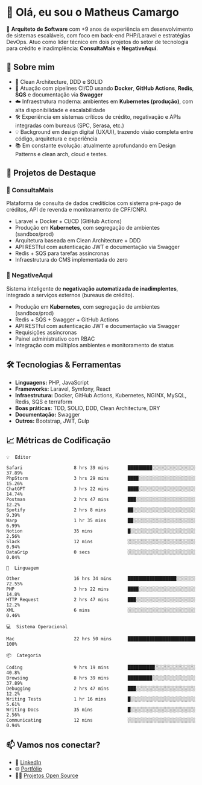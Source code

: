 # 👋 Olá, eu sou o Matheus Camargo

🎯 **Arquiteto de Software** com +9 anos de experiência em desenvolvimento de sistemas escaláveis, com foco em back-end PHP/Laravel e estratégias DevOps. Atuo como líder técnico em dois projetos do setor de tecnologia para crédito e inadimplência: **ConsultaMais** e **NegativeAqui**.

## 🧠 Sobre mim

- 🚀 Clean Architecture, DDD e SOLID
- 🔁 Atuação com pipelines CI/CD usando **Docker**, **GitHub Actions**, **Redis**, **SQS** e documentação via **Swagger**
- ☁️ Infraestrutura moderna: ambientes em **Kubernetes (produção)**, com alta disponibilidade e escalabilidade
- 🛠️ Experiência em sistemas críticos de crédito, negativação e APIs integradas com bureaus (SPC, Serasa, etc.)
- 💡 Background em design digital (UX/UI), trazendo visão completa entre código, arquitetura e experiência
- 📚 Em constante evolução: atualmente aprofundando em Design Patterns e clean arch, cloud e testes.

## 🚧 Projetos de Destaque

### 🔹 ConsultaMais
Plataforma de consulta de dados creditícios com sistema pré-pago de créditos, API de revenda e monitoramento de CPF/CNPJ.

- Laravel + Docker + CI/CD (GitHub Actions)
- Produção em **Kubernetes**, com segregação de ambientes (sandbox/prod)
- Arquitetura baseada em Clean Architecture + DDD
- API RESTful com autenticação JWT e documentação via Swagger
- Redis + SQS para tarefas assíncronas
- Infraestrutura do CMS implementada do zero

### 🔹 NegativeAqui
Sistema inteligente de **negativação automatizada de inadimplentes**, integrado a serviços externos (bureaus de crédito).

- Produção em **Kubernetes**, com segregação de ambientes (sandbox/prod)
- Redis + SQS + Swagger + GitHub Actions
- API RESTful com autenticação JWT e documentação via Swagger
- Requisições assíncronas
- Painel administrativo com RBAC
- Integração com múltiplos ambientes e monitoramento de status

## 🛠️ Tecnologias & Ferramentas

- **Linguagens:** PHP, JavaScript
- **Frameworks:** Laravel, Symfony, React
- **Infraestrutura:** Docker, GitHub Actions, Kubernetes, NGINX, MySQL, Redis, SQS e terraform
- **Boas práticas:** TDD, SOLID, DDD, Clean Architecture, DRY
- **Documentação:** Swagger
- **Outros:** Bootstrap, JWT, Gulp

## 📈 Métricas de Codificação

```text
💡  Editor

Safari                   8 hrs 39 mins       █████████░░░░░░░░░░░░░░░░     37.89%
PhpStorm                 3 hrs 29 mins       ████░░░░░░░░░░░░░░░░░░░░░     15.26%
ChatGPT                  3 hrs 22 mins       ████░░░░░░░░░░░░░░░░░░░░░     14.74%
Postman                  2 hrs 47 mins       ███░░░░░░░░░░░░░░░░░░░░░░      12.2%
Spotify                  2 hrs 8 mins        ██░░░░░░░░░░░░░░░░░░░░░░░      9.39%
Warp                     1 hr 35 mins        ██░░░░░░░░░░░░░░░░░░░░░░░      6.99%
Notion                   35 mins             █░░░░░░░░░░░░░░░░░░░░░░░░      2.56%
Slack                    12 mins             ░░░░░░░░░░░░░░░░░░░░░░░░░      0.94%
DataGrip                 0 secs              ░░░░░░░░░░░░░░░░░░░░░░░░░      0.04%
```
```text
💬  Linguagem

Other                    16 hrs 34 mins      ██████████████████░░░░░░░     72.55%
PHP                      3 hrs 22 mins       ████░░░░░░░░░░░░░░░░░░░░░      14.8%
HTTP Request             2 hrs 47 mins       ███░░░░░░░░░░░░░░░░░░░░░░      12.2%
XML                      6 mins              ░░░░░░░░░░░░░░░░░░░░░░░░░      0.46%
```
```text
💻  Sistema Operacional

Mac                      22 hrs 50 mins      █████████████████████████       100%
```
```text
📦  Categoria

Coding                   9 hrs 19 mins       ██████████░░░░░░░░░░░░░░░      40.8%
Browsing                 8 hrs 39 mins       █████████░░░░░░░░░░░░░░░░     37.89%
Debugging                2 hrs 47 mins       ███░░░░░░░░░░░░░░░░░░░░░░      12.2%
Writing Tests            1 hr 16 mins        █░░░░░░░░░░░░░░░░░░░░░░░░      5.61%
Writing Docs             35 mins             █░░░░░░░░░░░░░░░░░░░░░░░░      2.56%
Communicating            12 mins             ░░░░░░░░░░░░░░░░░░░░░░░░░      0.94%
```

## 📫 Vamos nos conectar?

- 💼 [LinkedIn](https://www.linkedin.com/in/matheuscamargoxavier)
- 🌐 [Portfólio](https://matheuscamargo.co)
- 🧑‍💻 [Projetos Open Source](https://github.com/bymatheus)
